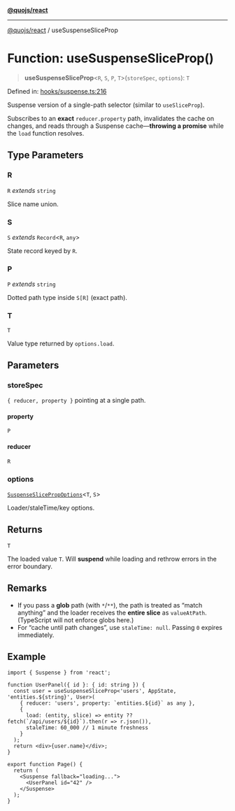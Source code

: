 [**@quojs/react**](../README.md)

***

[@quojs/react](../README.md) / useSuspenseSliceProp

# Function: useSuspenseSliceProp()

> **useSuspenseSliceProp**\<`R`, `S`, `P`, `T`\>(`storeSpec`, `options`): `T`

Defined in: [hooks/suspense.ts:216](https://github.com/quojs/quojs/blob/77e60321cd9a639207281caa83e9258935b2bfc1/packages/react/src/hooks/suspense.ts#L216)

Suspense version of a single-path selector (similar to `useSliceProp`).

Subscribes to an **exact** `reducer.property` path, invalidates the cache on changes,
and reads through a Suspense cache—**throwing a promise** while the `load` function resolves.

## Type Parameters

### R

`R` *extends* `string`

Slice name union.

### S

`S` *extends* `Record`\<`R`, `any`\>

State record keyed by `R`.

### P

`P` *extends* `string`

Dotted path type inside `S[R]` (exact path).

### T

`T`

Value type returned by `options.load`.

## Parameters

### storeSpec

`{ reducer, property }` pointing at a single path.

#### property

`P`

#### reducer

`R`

### options

[`SuspenseSlicePropOptions`](../interfaces/SuspenseSlicePropOptions.md)\<`T`, `S`\>

Loader/staleTime/key options.

## Returns

`T`

The loaded value `T`. Will **suspend** while loading and rethrow errors in the error boundary.

## Remarks

- If you pass a **glob** path (with `*`/`**`), the path is treated as “match anything” and the loader
  receives the **entire slice** as `valueAtPath`. (TypeScript will not enforce globs here.)
- For “cache until path changes”, use `staleTime: null`. Passing `0` expires immediately.

## Example

```tsx
import { Suspense } from 'react';

function UserPanel({ id }: { id: string }) {
  const user = useSuspenseSliceProp<'users', AppState, 'entities.${string}', User>(
    { reducer: 'users', property: `entities.${id}` as any },
    {
      load: (entity, slice) => entity ?? fetch(`/api/users/${id}`).then(r => r.json()),
      staleTime: 60_000 // 1 minute freshness
    }
  );
  return <div>{user.name}</div>;
}

export function Page() {
  return (
    <Suspense fallback="loading...">
      <UserPanel id="42" />
    </Suspense>
  );
}
```
